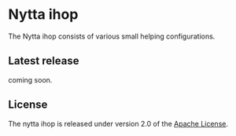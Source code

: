 # Nytta ihop

The Nytta ihop consists of various small helping configurations.

## Latest release

coming soon.

## License

The nytta ihop is released under version 2.0 of the [Apache License][].

[Apache License]: http://www.apache.org/licenses/LICENSE-2.0